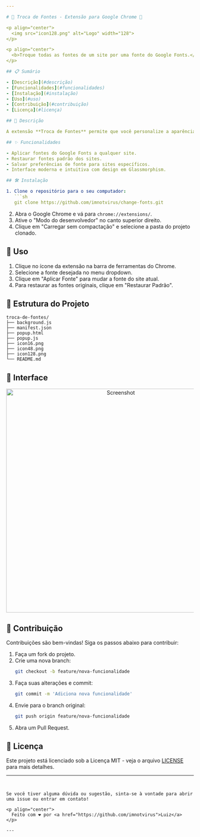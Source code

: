 ```yaml
---

# 🌟 Troca de Fontes - Extensão para Google Chrome 🌟

<p align="center">
  <img src="icon128.png" alt="Logo" width="128">
</p>

<p align="center">
  <b>Troque todas as fontes de um site por uma fonte do Google Fonts.</b>
</p>

## 📋 Sumário

- [Descrição](#descrição)
- [Funcionalidades](#funcionalidades)
- [Instalação](#instalação)
- [Uso](#uso)
- [Contribuição](#contribuição)
- [Licença](#licença)

## 📖 Descrição

A extensão **Troca de Fontes** permite que você personalize a aparência de qualquer site, trocando todas as suas fontes por fontes do Google Fonts. Ideal para quem busca uma experiência de leitura personalizada e agradável.

## ✨ Funcionalidades

- Aplicar fontes do Google Fonts a qualquer site.
- Restaurar fontes padrão dos sites.
- Salvar preferências de fonte para sites específicos.
- Interface moderna e intuitiva com design em Glassmorphism.

## 🛠️ Instalação

1. Clone o repositório para o seu computador:
   ```sh
   git clone https://github.com/imnotvirus/change-fonts.git
   ```
2. Abra o Google Chrome e vá para `chrome://extensions/`.
3. Ative o "Modo do desenvolvedor" no canto superior direito.
4. Clique em "Carregar sem compactação" e selecione a pasta do projeto clonado.

## 🚀 Uso

1. Clique no ícone da extensão na barra de ferramentas do Chrome.
2. Selecione a fonte desejada no menu dropdown.
3. Clique em "Aplicar Fonte" para mudar a fonte do site atual.
4. Para restaurar as fontes originais, clique em "Restaurar Padrão".

## 📂 Estrutura do Projeto

```
troca-de-fontes/
├── background.js
├── manifest.json
├── popup.html
├── popup.js
├── icon16.png
├── icon48.png
├── icon128.png
└── README.md
```

## 🌈 Interface

<p align="center">
  <img src="https://github.com/imnotvirus/change-fonts/assets/11259073/7baa3be4-52b3-41aa-9624-b7f9f84318d8" alt="Screenshot" width="600">
</p>

## 🤝 Contribuição

Contribuições são bem-vindas! Siga os passos abaixo para contribuir:

1. Faça um fork do projeto.
2. Crie uma nova branch:
   ```sh
   git checkout -b feature/nova-funcionalidade
   ```
3. Faça suas alterações e commit:
   ```sh
   git commit -m 'Adiciona nova funcionalidade'
   ```
4. Envie para o branch original:
   ```sh
   git push origin feature/nova-funcionalidade
   ```
5. Abra um Pull Request.

## 📄 Licença

Este projeto está licenciado sob a Licença MIT - veja o arquivo [LICENSE](LICENSE) para mais detalhes.

---
```


Se você tiver alguma dúvida ou sugestão, sinta-se à vontade para abrir uma issue ou entrar em contato!

<p align="center">
  Feito com ❤️ por <a href="https://github.com/imnotvirus">Luiz</a>
</p>

---
